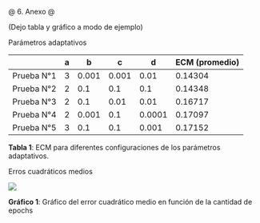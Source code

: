 @ 6. Anexo @

(Dejo tabla y gráfico a modo de ejemplo)

Parámetros adaptativos

|| a | b | c | d | ECM (promedio)|
|------|-----|----|-----|-----|-----|
| Prueba N°1 | 3 | 0.001 | 0.001 | 0.01 | 0.14304 |
| Prueba N°2 | 2 | 0.1 | 0.1 | 0.1 | 0.14348 |
| Prueba N°3 | 2 | 0.1 | 0.01 | 0.01 | 0.16717 |
| Prueba N°4 | 2 | 0.001 | 0.1 | 0.0001 | 0.17097 |
| Prueba N°5 | 3 | 0.1 | 0.1 | 0.001 | 0.17152 |

**Tabla 1**: ECM para diferentes configuraciones de los parámetros adaptativos.

Erros cuadráticos medios

![](img/grafico_1.png)

**Gráfico 1**: Gráfico del error cuadrático medio en función de la cantidad de epochs


